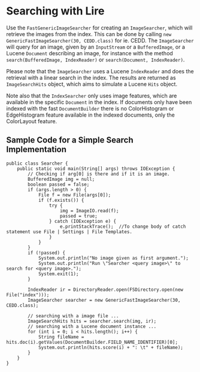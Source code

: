 # Searching with Lire
Use the ``FastGenericImageSearcher`` for creating an ``ImageSearcher``, which will retrieve the images from the index.
This can be done by calling ``new GenericFastImageSearcher(30, CEDD.class)`` for ie. CEDD. The ``ImageSearcher`` will
query for an image, given by an ``InputStream`` or a ``BufferedImage``, or a Lucene ``Document`` describing an image,
for instance with the method ``search(BufferedImage, IndexReader)`` or ``search(Document, IndexReader)``.

Please note that the ``ImageSearcher`` uses a Lucene ``IndexReader`` and does the retrieval with a linear search in the
index. The results are returned as ``ImageSearchHits`` object, which aims to simulate a Lucene ``Hits`` object.

Note also that the ``IndexSearcher`` only uses image features, which are available in the specific ``Document`` in the
index. If documents only have been indexed with the fast ``DocumentBuilder`` there is no ColorHistogram or EdgeHistogram
feature available in the indexed documents, only the ColorLayout feature.

## Sample Code for a Simple Search Implementation

    public class Searcher {
        public static void main(String[] args) throws IOException {
            // Checking if arg[0] is there and if it is an image.
            BufferedImage img = null;
            boolean passed = false;
            if (args.length > 0) {
                File f = new File(args[0]);
                if (f.exists()) {
                    try {
                        img = ImageIO.read(f);
                        passed = true;
                    } catch (IOException e) {
                        e.printStackTrace();  //To change body of catch statement use File | Settings | File Templates.
                    }
                }
            }
            if (!passed) {
                System.out.println("No image given as first argument.");
                System.out.println("Run \"Searcher <query image>\" to search for <query image>.");
                System.exit(1);
            }

            IndexReader ir = DirectoryReader.open(FSDirectory.open(new File("index")));
            ImageSearcher searcher = new GenericFastImageSearcher(30, CEDD.class);

            // searching with a image file ...
            ImageSearchHits hits = searcher.search(img, ir);
            // searching with a Lucene document instance ...
            for (int i = 0; i < hits.length(); i++) {
                String fileName = hits.doc(i).getValues(DocumentBuilder.FIELD_NAME_IDENTIFIER)[0];
                System.out.println(hits.score(i) + ": \t" + fileName);
            }
        }
    }
